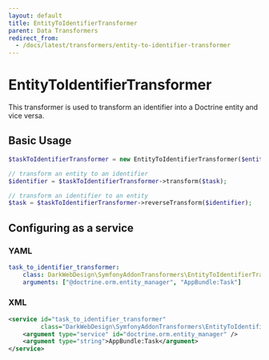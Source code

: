 ```yaml
---
layout: default
title: EntityToIdentifierTransformer
parent: Data Transformers
redirect_from:
  - /docs/latest/transformers/entity-to-identifier-transformer
---
```


# EntityToIdentifierTransformer

This transformer is used to transform an identifier into a Doctrine entity and vice versa.

## Basic Usage

```php
$taskToIdentifierTransformer = new EntityToIdentifierTransformer($entityManager, 'AppBundle:Task');

// transform an entity to an identifier
$identifier = $taskToIdentifierTransformer->transform($task);

// transform an identifier to an entity
$task = $taskToIdentifierTransformer->reverseTransform($identifier);
```

## Configuring as a service

### YAML

```yml
task_to_identifier_transformer:
    class: DarkWebDesign\SymfonyAddonTransformers\EntityToIdentifierTransformer
    arguments: ["@doctrine.orm.entity_manager", "AppBundle:Task"]
```

### XML

```xml
<service id="task_to_identifier_transformer"
         class="DarkWebDesign\SymfonyAddonTransformers\EntityToIdentifierTransformer">
    <argument type="service" id="doctrine.orm.entity_manager" />
    <argument type="string">AppBundle:Task</argument>
</service>
```
